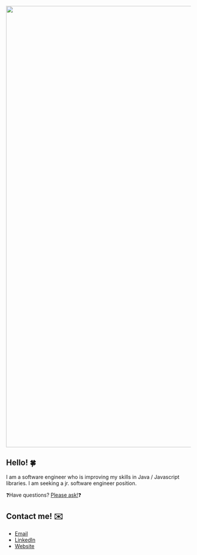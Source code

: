 [<img src="https://i.imgur.com/OIYauo2.png" align="center" width="1200" height="auto">][3]

## Hello! 🍀

I am a software engineer who is improving my skills in Java / Javascript libraries. I am seeking a jr. software engineer position.

❓Have questions? [Please ask!][2]❓

## Contact me! ✉️

-  [Email][2]
-  [LinkedIn][1]
-  [Website][3]

[1]: https://linkedin.com/in/callanbr
[2]: mailto:example@example.com
[3]: https://callanbr.github.io/portfolioExample/
